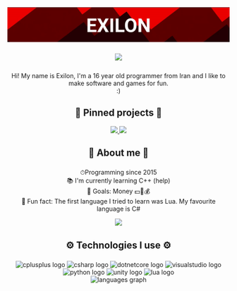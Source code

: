 <div align="center">
  <img src="https://github.com/Exilon24/Exilon24/blob/main/exilon.gif" width = 600>
</div>

###

<div align="center">
  <img src = "https://visitor-badge.glitch.me/badge?page_id=exilon24.exilon24&left_color=black&right_color=red" width = 200>
</div>

###

<p align="center">Hi! My name is Exilon, I'm a 16 year old programmer from Iran and I like to make software and games for fun. <br/>:)</p>

###

<h2 align="center">📌 Pinned projects 📌</h2>

<div align="center">
  <a href = "https://github.com/Exilon24/TwitchFlashbang">
    <img class="twitchFlashbang" src="https://user-images.githubusercontent.com/80382462/203070167-1fcae265-69b8-4f74-8584-41852044d265.png" width="300">
  </a>
  <a href="https://github.com/Exilon24/SCPQueueSystem">
  <img src="https://user-images.githubusercontent.com/80382462/206874917-226e2aad-8a6b-4731-afd6-3f8d6bc9cd23.png" width="320">
  </a>
</div>

###

<h2 align="center">📕 About me 📕</h2>

###
  
<p align="center">⏱Programming since 2015<br>📚 I'm currently learning C++ (help)<br>🎯 Goals: Money 💵💸💰<br>🎲 Fun fact: The first language I tried to learn was Lua. My favourite language is C#</p>

  <div align="center">
<img src="https://github-readme-stats.vercel.app/api?username=Exilon24&count_private=true&theme=onedark&hide_title=true"/>
</div>
  
###

<h2 align="center">⚙️ Technologies I use ⚙️</h2>

###

<div align="center">
  <img src="https://cdn.jsdelivr.net/gh/devicons/devicon/icons/cplusplus/cplusplus-original.svg" height="40" width="52" alt="cplusplus logo"  />
  <img src="https://cdn.jsdelivr.net/gh/devicons/devicon/icons/csharp/csharp-original.svg" height="40" width="52" alt="csharp logo"  />
  <img src="https://cdn.jsdelivr.net/gh/devicons/devicon/icons/dotnetcore/dotnetcore-original.svg" height="40" width="52" alt="dotnetcore logo"  />
  <img src="https://cdn.jsdelivr.net/gh/devicons/devicon/icons/visualstudio/visualstudio-plain.svg" height="40" width="52" alt="visualstudio logo"  />
  <img src="https://cdn.jsdelivr.net/gh/devicons/devicon/icons/python/python-original.svg" height="40" width="52" alt="python logo"  />
  <img src="https://cdn.jsdelivr.net/gh/devicons/devicon/icons/unity/unity-original.svg" height="40" width="52" alt="unity logo"  />
  <img src="https://cdn.jsdelivr.net/gh/devicons/devicon/icons/lua/lua-original.svg" height="40" width="52" alt="lua logo"  />
</div>

<div align="center">
  <img src="https://github-readme-stats.vercel.app/api/top-langs?locale=en&hide_title=true&layout=compact&card_width=320&langs_count=5&theme=transparent&hide_border=true&username=exilon24" height="150" alt="languages graph"  />
</div>

